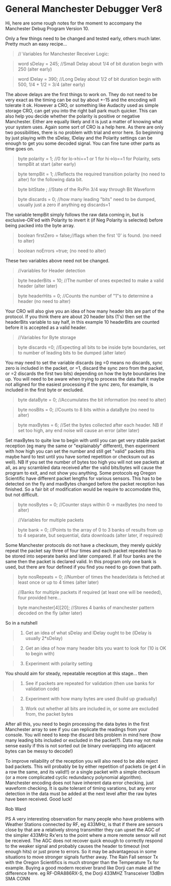 General Manchester Debugger Ver8
================================

Hi, here are some rough notes for the moment to accompany the Manchester Debug Program Version 10.

Only a few things need to be changed and tested early, others much later. Pretty much an easy recipe...

>  // Variables for Manchester Receiver Logic:

>  word    sDelay     = 245;  //Small Delay about 1/4 of bit duration  begin with 250 (alter early)

>  word    lDelay     = 390;  //Long Delay about 1/2 of bit duration  begin with 500, 1/4 + 1/2 = 3/4 (alter early)

The above delays are the first things to work on.  They do not need to be very exact as the timing can be out by about +-15 and the encoding will tolerate it ok.  However a CRO, or something like Audacity used as  simple storage CRO, can get you into the right ball park much quicker.  This can also help you decide whether the polarity is positive or negative Manchester.  Either are equally likely and it is just a matter of knowing what your system uses.  Again some sort of CRO is a help here.  As there are only two possibilities, there is no problem with trial and error here. So beginning by just playing with the sDelay, lDelay and the Polarity settings can be enough to get you some decoded signal.  You can fine tune other parts as time goes on.

>  byte    polarity   = 1;    //0 for lo->hi==1 or 1 for hi->lo==1 for Polarity, sets tempBit at start (alter early)

>  byte    tempBit    = 1;    //Reflects the required transition polarity (no need to alter) for the following data bit.

>  byte    bitState      ;    //State of the RxPin 3/4 way through Bit Waveform

>  byte    discards   = 0;    //how many leading "bits" need to be dumped, usually just a zero if anything eg discards=1

The variable tempBit simply follows the raw data coming in, but is exclusive-OR'ed with Polarity to invert it (if Neg Polarity is selected) before being packed into the byte array.

>  boolean firstZero  = false;//flags when the first '0' is found. (no need to alter)

>  boolean noErrors   =true; (no need to alter)

These two variables above need not be changed.

>  //variables for Header detection

>  byte    headerBits = 10;   //The number of ones expected to make a valid header (alter later)

>  byte    headerHits = 0;    //Counts the number of "1"s to determine a header (no need to alter)

Your CRO will also give you an idea of how many header bits are part of the protocol.  If you think there are about 20 header bits (1's) then set the headerBits variable to say half, in this example 10 headerBits are counted before it is accepted as a valid header. 

>  //Variables for Byte storage

>  byte    discards    =0;      //Expecting all bits to be inside byte boundaries, set to number of leading bits to be dumped (alter later)

You may need to set the variable discards (eg =0 means no discards, sync zero is included in the packet, or =1, discard the sync zero from the packet, or =2 discards the first two bits) depending on how the byte boundaries line up.  You will need to be aware when trying to process the data that it maybe not alligned for the easiest processing if the sync zero, for example, is included in the first byte or excluded.

>  byte    dataByte   = 0;    //Accumulates the bit information (no need to alter)

>  byte    nosBits    = 0;    //Counts to 8 bits within a dataByte (no need to alter)

>  byte    maxBytes   = 6;    //Set the bytes collected after each header. NB if set too high, any end noise will cause an error (alter later)

Set maxBytes to quite low to begin with until you can get very stable packet reception (eg many the same or "explainably" different), then experiment with how high you can set the number and still get "valid" packets (this maybe hard to test until you have sorted repetition or checksum out as well). NB If you set the number of bytes too high you will not see packets at all, as any scrambled data received after the valid bits/bytes will cause the program to exit, and not show you anything.  Some protocols eg Oregon Scientific have different packet lengths for various sensors.  This has to be detected on the fly and maxBytes changed before the packet reception has finished. So a fair bit of modification would be require to accomodate this, but not difficult.

>  byte    nosBytes   = 0;    //Counter stays within 0 -> maxBytes (no need to alter)

>  //Variables for multiple packets

>  byte    bank       = 0;    //Points to the array of 0 to 3 banks of results from up to 4 separate, but sequential, data downloads (alter later, if required)

Some Manchester protocols do not have a checksum, they merely quickly repeat the packet say three of four times and each packet repeated has to be stored into seperate banks and later compared.  If all four banks are the same then the packet is declared valid.  In this program only one bank is used, but there are four defined if you find you need to go down that path.

>  byte    nosRepeats = 0;    //Number of times the header/data is fetched at least once or up to 4 times (alter later)

>  //Banks for multiple packets if required (at least one will be needed), four provided here...

>  byte  manchester[4][20];   //Stores 4 banks of manchester pattern decoded on the fly (alter later)

So in a nutshell

>1. Get an idea of what sDelay and lDelay ought to be (lDelay is usually 2*sDelay)

>2. Get an idea of how many header bits you want to look for (10 is OK to begin with)

>3. Experiment with polarity setting

You should aim for steady, repeatable reception at this stage... then

>1. See if packets are repeated for validation (then use banks for validation code)

>2. Experiment with how many bytes are used (build up gradually)

>3. Work out whether all bits are included in, or some are excluded from, the packet bytes

After all this, you need to begin processing the data bytes in the first Manchester array to see if you can replicate the readings from your console.  You will need to keep the discard bits problem in mind here (how many leading bits included or excluded in the packet?).  Data may not make sense easily if this is not sorted out (ie binary overlapping into adjacent bytes can be messy to decode!)

To improve reliability of the reception you will also need to be able reject bad packets.  This will probably be by either repetition of packets (ie get 4 in a row the same, and its valid!!) or a single packet with a simple checksum (or a more complicated cyclic redundancy polynomial algorithm).  Manchester encoding does not have inherent data error checking, just waveform checking.  It is quite tolerant of timing varations, but any error detection in the data must be added at the next level after the raw bytes have been received.  Good luck!

Rob Ward

PS A very interesting observation for many people who have problems with Weather Stations connected by RF, eg 433MHz, is that if there are sensors close by that are a relatively strong transmitter they can upset the AGC of the simpler 433MHz Rx'ers to the point where a more remote sensor will not be received. The AGC does not recover quick enough to correctly respond to the weaker signal and probably causes the header to timeout (not enough hits) or just prone to errors.  So it may be advantageous in some situations to move stronger signals further away.  The Rain Fall sensor Tx with the Oregon Scientifics is much stronger than the Temperature Tx for example.  Buying a good modern receiver brand like Dorji can make all the difference here. eg RF-DRA886RX-S, the Dorji 433MHZ Transceiver 13dBm SMA CONN

